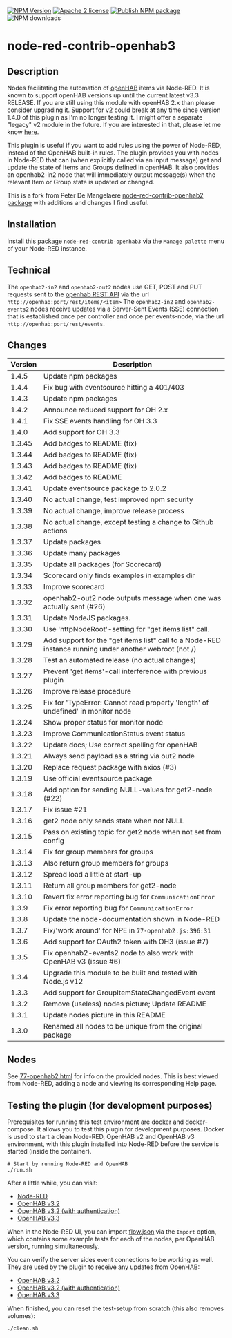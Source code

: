[![NPM Version](https://img.shields.io/npm/v/node-red-contrib-openhab3.svg?style=flat-square)](https://github.com/jeroenhendricksen/node-red-contrib-openhab3)
[![Apache 2 license](https://img.shields.io/badge/license-Apache%202-blue.svg?style=flat-square)](https://raw.githubusercontent.com/jeroenhendricksen/node-red-contrib-openhab3/master/LICENSE)
[![Publish NPM package](https://github.com/jeroenhendricksen/node-red-contrib-openhab3/actions/workflows/npm-publish.yml/badge.svg?branch=master)](https://github.com/jeroenhendricksen/node-red-contrib-openhab3/actions/workflows/npm-publish.yml)
![NPM downloads](https://img.shields.io/npm/dm/node-red-contrib-openhab3)

# node-red-contrib-openhab3

## Description

Nodes facilitating the automation of [openHAB](https://www.openhab.org) items via Node-RED. It is known to support openHAB versions up until the current latest v3.3 RELEASE. If you are still using this module with openHAB 2.x than please consider upgrading it. Support for v2 could break at any time since version 1.4.0 of this plugin as I'm no longer testing it. I might offer a separate "legacy" v2 module in the future. If you are interested in that, please let me know [here](https://github.com/jeroenhendricksen/node-red-contrib-openhab3/issues/39).

This plugin is useful if you want to add rules using the power of Node-RED, instead of the OpenHAB built-in rules. The plugin provides you with nodes in Node-RED that can (when explicitly called via an input message) get and update the state of Items and Groups defined in openHAB. It also provides an openhab2-in2 node that will immediately output message(s) when the relevant Item or Group state is updated or changed.

This is a fork from Peter De Mangelaere [node-red-contrib-openhab2 package](https://flows.nodered.org/node/node-red-contrib-openhab2) with additions and changes I find useful.

## Installation

Install this package `node-red-contrib-openhab3` via the `Manage palette` menu of your Node-RED instance.

## Technical

The `openhab2-in2` and `openhab2-out2` nodes use GET, POST and PUT requests sent to the [openhab REST API](https://www.openhab.org/docs/configuration/restdocs.html) via the url `http://openhab:port/rest/items/<item>`
The `openhab2-in2` and `openhab2-events2` nodes receive updates via a Server-Sent Events (SSE) connection that is established once per controller and once per events-node, via the url `http://openhab:port/rest/events`.

## Changes

| Version | Description |
| --------------- | --------------- |
| 1.4.5  | Update npm packages
| 1.4.4  | Fix bug with eventsource hitting a 401/403
| 1.4.3  | Update npm packages
| 1.4.2  | Announce reduced support for OH 2.x
| 1.4.1  | Fix SSE events handling for OH 3.3
| 1.4.0  | Add support for OH 3.3
| 1.3.45 | Add badges to README (fix)
| 1.3.44 | Add badges to README (fix)
| 1.3.43 | Add badges to README (fix)
| 1.3.42 | Add badges to README
| 1.3.41 | Update eventsource package to 2.0.2
| 1.3.40 | No actual change, test improved npm security
| 1.3.39 | No actual change, improve release process
| 1.3.38 | No actual change, except testing a change to Github actions
| 1.3.37 | Update packages
| 1.3.36 | Update many packages
| 1.3.35 | Update all packages (for Scorecard)
| 1.3.34 | Scorecard only finds examples in examples dir
| 1.3.33 | Improve scorecard
| 1.3.32 | openhab2-out2 node outputs message when one was actually sent (#26)
| 1.3.31 | Update NodeJS packages.
| 1.3.30 | Use 'httpNodeRoot'-setting for "get items list" call.
| 1.3.29 | Add support for the "get items list" call to a Node-RED instance running under another webroot (not /) |
| 1.3.28 | Test an automated release (no actual changes) |
| 1.3.27 | Prevent 'get items'-call interference with previous plugin |
| 1.3.26 | Improve release procedure |
| 1.3.25 | Fix for 'TypeError: Cannot read property 'length' of undefined' in monitor node |
| 1.3.24 | Show proper status for monitor node |
| 1.3.23 | Improve CommunicationStatus event status |
| 1.3.22 | Update docs; Use correct spelling for openHAB |
| 1.3.21 | Always send payload as a string via out2 node |
| 1.3.20 | Replace request package with axios (#3) |
| 1.3.19 | Use official eventsource package |
| 1.3.18 | Add option for sending NULL-values for get2-node (#22) |
| 1.3.17 | Fix issue #21 |
| 1.3.16 | get2 node only sends state when not NULL |
| 1.3.15 | Pass on existing topic for get2 node when not set from config |
| 1.3.14 | Fix for group members for groups |
| 1.3.13 | Also return group members for groups |
| 1.3.12 | Spread load a little at start-up |
| 1.3.11 | Return all group members for get2-node |
| 1.3.10 | Revert fix error reporting bug for `CommunicationError` |
| 1.3.9  | Fix error reporting bug for `CommunicationError` |
| 1.3.8  | Update the node-documentation shown in Node-RED |
| 1.3.7  | Fix/'work around' for NPE in `77-openhab2.js:396:31` |
| 1.3.6  | Add support for OAuth2 token with OH3 (issue #7) |
| 1.3.5  | Fix openhab2-events2 node to also work with OpenHAB v3 (issue #6)  |
| 1.3.4  | Upgrade this module to be built and tested with Node.js v12 |
| 1.3.3  | Add support for GroupItemStateChangedEvent event |
| 1.3.2  | Remove (useless) nodes picture; Update README |
| 1.3.1  | Update nodes picture in this README |
| 1.3.0  | Renamed all nodes to be unique from the original package |

## Nodes

See [77-openhab2.html](77-openhab2.html) for info on the provided nodes. This is best viewed from Node-RED, adding a node and viewing its corresponding Help page.

## Testing the plugin (for development purposes)

Prerequisites for running this test environment are docker and docker-compose. It allows you to test this plugin for development purposes.
Docker is used to start a clean Node-RED, OpenHAB v2 and OpenHAB v3 environment, with this plugin installed into Node-RED before the service is started (inside the container).

    # Start by running Node-RED and OpenHAB
    ./run.sh

After a little while, you can visit:

- [Node-RED](http://localhost:1880)
- [OpenHAB v3.2](http://localhost:8081)
- [OpenHAB v3.2 (with authentication)](http://localhost:8082)
- [OpenHAB v3.3](http://localhost:8083)

When in the Node-RED UI, you can import [flow.json](test/nodered/flow.json) via the `Import` option, which contains some example tests for each of the nodes, per OpenHAB version, running simultaneously.

You can verify the server sides event connections to be working as well. They are used by the plugin to receive any updates from OpenHAB:

- [OpenHAB v3.2](http://localhost:8081/rest/events?topics=openhab/items)
- [OpenHAB v3.2 (with authentication)](http://localhost:8082/rest/events?topics=openhab/items)
- [OpenHAB v3.3](http://localhost:8083/rest/events?topics=openhab/items)

When finished, you can reset the test-setup from scratch (this also removes volumes):

    ./clean.sh
